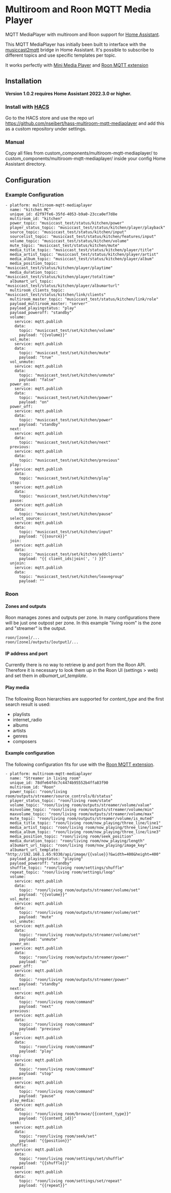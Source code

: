 # Multiroom and Roon MQTT Media Player

MQTT MediaPlayer with multiroom and Roon support for [Home Assistant](https://www.home-assistant.io).

This MQTT MediaPlayer has initially been built to interface with the [musiccast2mqtt](https://github.com/jonaseickhoff/musiccast2mqtt) bridge in Home Assistant. It's possible to subscribe to different topics and use specific templates per topic.


It works perfectly with [Mini Media Player](https://github.com/kalkih/mini-media-player) and [Roon MQTT extension](https://github.com/nseibert/roon-extension-mqtt)

## Installation

**Version 1.0.2 requires Home Assistant 2022.3.0 or higher.**

### Install with [HACS](https://github.com/custom-components/hacs)

Go to the HACS store and use the repo url https://github.com/nseibert/hass-multiroom-mqtt-mediaplayer and add this as a custom repository under settings.

### Manual

Copy all files from custom_components/multiroom-mqtt-mediaplayer/ to custom_components/multiroom-mqtt-mediaplayer/ inside your config Home Assistant directory.

## Configuration

### Example Configuration

```
- platform: multiroom-mqtt-mediaplayer
  name: "kitchen MC"
  unique_id: d2f97fe6-35fd-4053-b9a0-23cca0ef7d8e
  multiroom_id: "kitchen"
  power_topic: "musiccast_test/status/kitchen/power"
  player_status_topic: "musiccast_test/status/kitchen/player/playback"
  source_topic: "musiccast_test/status/kitchen/input"
  sourcelist_topic: "musiccast_test/status/kitchen/features/input"
  volume_topic: "musiccast_test/status/kitchen/volume"
  mute_topic: "musiccast_test/status/kitchen/mute"
  media_title_topic: "musiccast_test/status/kitchen/player/title"
  media_artist_topic: "musiccast_test/status/kitchen/player/artist"
  media_album_topic: "musiccast_test/status/kitchen/player/album"
  media_position_topic: "musiccast_test/status/kitchen/player/playtime"
  media_duration_topic: "musiccast_test/status/kitchen/player/totaltime"
  albumart_url_topic: "musiccast_test/status/kitchen/player/albumarturl"
  multiroom_clients_topic: "musiccast_test/status/kitchen/link/clients"
  multiroom_master_topic: "musiccast_test/status/kitchen/link/role"
  payload_multiroom_master: "server"
  payload_playingstatus: "play"
  payload_poweroff: "standby"
  volume:
    service: mqtt.publish
    data:
      topic: "musiccast_test/set/kitchen/volume"
      payload: "{{volume}}"
  vol_mute:
    service: mqtt.publish
    data:
      topic: "musiccast_test/set/kitchen/mute"
      payload: "true"
  vol_unmute:
    service: mqtt.publish
    data:
      topic: "musiccast_test/set/kitchen/unmute"
      payload: "false"
  power_on:
    service: mqtt.publish
    data:
      topic: "musiccast_test/set/kitchen/power"
      payload: "on"
  power_off:
    service: mqtt.publish
    data:
      topic: "musiccast_test/set/kitchen/power"
      payload: "standby"
  next:
    service: mqtt.publish
    data:
      topic: "musiccast_test/set/kitchen/next"
  previous:
    service: mqtt.publish
    data:
      topic: "musiccast_test/set/kitchen/previous"
  play:
    service: mqtt.publish
    data:
      topic: "musiccast_test/set/kitchen/play"
  stop:
    service: mqtt.publish
    data:
      topic: "musiccast_test/set/kitchen/stop"
  pause:
    service: mqtt.publish
    data:
      topic: "musiccast_test/set/kitchen/pause"
  select_source:
    service: mqtt.publish
    data:
      topic: "musiccast_test/set/kitchen/input"
      payload: "{{source}}"
  join:
    service: mqtt.publish
    data:
      topic: "musiccast_test/set/kitchen/addclients"
      payload: "{{ client_ids|join(', ') }}"
  unjoin:
    service: mqtt.publish
    data:
      topic: "musiccast_test/set/kitchen/leavegroup"
      payload: ""
```

### Roon

#### Zones and outputs

Roon manages zones and outputs per zone. In many configurations there will be just one outpost per zone. In this example "living room" is the zone and "streamer" is the output.

	roon/[zone]/...
	roon/[zone]/outputs/[output]/...

#### IP address and port

Currently there is no way to retrieve ip and port from the Roon API. Therefore it is necessary to look them up in the Roon UI (settings > web) and set them in _albumart_url_template_.

#### Play media

The following Roon hierarchies are supported for _content_type_ and the first search result is used:

- playlists
- internet_radio
- albums
- artists
- genres
- composers

#### Example configuration

The following configuration fits for use with the [Roon MQTT extension](https://github.com/fjgalesloot/roon-extension-mqtt).

```
- platform: multiroom-mqtt-mediaplayer
  name: "Streamer in living room"
  unique_id: 78dfe64fdc7c4474b95552b4ffa83f90
  multiroom_id: "Roon"
  power_topic: "roon/living room/outputs/streamer/source_controls/0/status"
  player_status_topic: "roon/living room/state"
  volume_topic: "roon/living room/outputs/streamer/volume/value"
  minvolume_topic: "roon/living room/outputs/streamer/volume/min"
  maxvolume_topic: "roon/living room/outputs/streamer/volume/max"
  mute_topic: "roon/living room/outputs/streamer/volume/is_muted"
  media_title_topic: "roon/living room/now_playing/three_line/line1"
  media_artist_topic: "roon/living room/now_playing/three_line/line2"
  media_album_topic: "roon/living room/now_playing/three_line/line3"
  media_position_topic: "roon/living room/seek_position"
  media_duration_topic: "roon/living room/now_playing/length"
  albumart_url_topic: "roon/living room/now_playing/image_key"
  albumart_url_template: "http://192.168.1.65:9330/api/image/{{value}}?&width=400&height=400"
  payload_playingstatus: "playing"
  payload_poweroff: "standby"
  shuffle_topic: "roon/living room/settings/shuffle"
  repeat_topic: "roon/living room/settings/loop"
  volume:
    service: mqtt.publish
    data:
      topic: "roon/living room/outputs/streamer/volume/set"
      payload: "{{volume}}"
  vol_mute:
    service: mqtt.publish
    data:
      topic: "roon/living room/outputs/streamer/volume/set"
      payload: "mute"
  vol_unmute:
    service: mqtt.publish
    data:
      topic: "roon/living room/outputs/streamer/volume/set"
      payload: "unmute"
  power_on:
    service: mqtt.publish
    data:
      topic: "roon/living room/outputs/streamer/power"
      payload: "on"
  power_off:
    service: mqtt.publish
    data:
      topic: "roon/living room/outputs/streamer/power"
      payload: "standby"
  next:
    service: mqtt.publish
    data:
      topic: "roon/living room/command"
      payload: "next"
  previous:
    service: mqtt.publish
    data:
      topic: "roon/living room/command"
      payload: "previous"
  play:
    service: mqtt.publish
    data:
      topic: "roon/living room/command"
      payload: "play"
  stop:
    service: mqtt.publish
    data:
      topic: "roon/living room/command"
      payload: "stop"
  pause:
    service: mqtt.publish
    data:
      topic: "roon/living room/command"
      payload: "pause"
  play_media:
    service: mqtt.publish
    data:
      topic: "roon/living room/browse/{{content_type}}"
      payload: "{{content_id}}"
  seek:
    service: mqtt.publish
    data:
      topic: "roon/living room/seek/set"
      payload: "{{position}}"
  shuffle:
    service: mqtt.publish
    data:
      topic: "roon/living room/settings/set/shuffle"
      payload: "{{shuffle}}"
  repeat:
    service: mqtt.publish
    data:
      topic: "roon/living room/settings/set/repeat"
      payload: "{{repeat}}"
```

